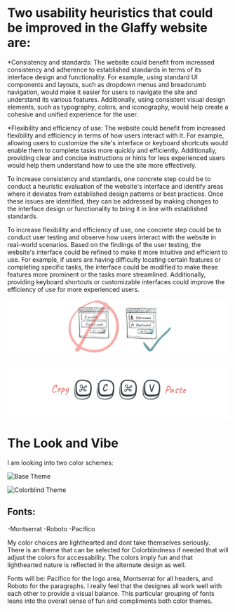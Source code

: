 Two usability heuristics that could be improved in the Glaffy website are:
==========================================================================

*Consistency and standards: The website could benefit from increased consistency and adherence to established standards in terms of its interface design and functionality. For example, using standard UI components and layouts, such as dropdown menus and breadcrumb navigation, would make it easier for users to navigate the site and understand its various features. Additionally, using consistent visual design elements, such as typography, colors, and iconography, would help create a cohesive and unified experience for the user.

*Flexibility and efficiency of use: The website could benefit from increased flexibility and efficiency in terms of how users interact with it. For example, allowing users to customize the site's interface or keyboard shortcuts would enable them to complete tasks more quickly and efficiently. Additionally, providing clear and concise instructions or hints for less experienced users would help them understand how to use the site more effectively.

To increase consistency and standards, one concrete step could be to conduct a heuristic evaluation of the website's interface and identify areas where it deviates from established design patterns or best practices. Once these issues are identified, they can be addressed by making changes to the interface design or functionality to bring it in line with established standards.

To increase flexibility and efficiency of use, one concrete step could be to conduct user testing and observe how users interact with the website in real-world scenarios. Based on the findings of the user testing, the website's interface could be refined to make it more intuitive and efficient to use. For example, if users are having difficulty locating certain features or completing specific tasks, the interface could be modified to make these features more prominent or the tasks more streamlined. Additionally, providing keyboard shortcuts or customizable interfaces could improve the efficiency of use for more experienced users.


![Example of Consistency](cands.webp "Consistency")

![Example of Flexibility](fande.webp "Flexibility")


The Look and Vibe
=========================================================

I am looking into two color schemes:

![Base Theme](ColorTheme.jpeg "Base")

![Colorblind Theme](ColorBlindSafeTheme.jpeg "Colorblind") 

Fonts:
------

-Montserrat
-Roboto
-Pacifico

My color choices are lighthearted and dont take themselves seriously. There is an theme that can be selected for Colorblindness if needed that will adjust the colors for accessability. The colors imply fun and that lighthearted nature is reflected in the alternate design as well.

Fonts will be: Pacifico for the logo area, Montserrat for all headers, and Roboto for the paragraphs. I really feel that the designes all work well with each other to provide a visual balance. This particular grouping of fonts leans into the overall sense of fun and compliments both color themes.
